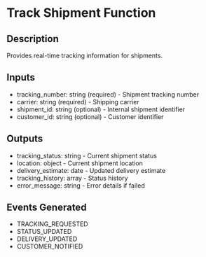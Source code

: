 # Track Shipment Function

## Description
Provides real-time tracking information for shipments.

## Inputs
- tracking_number: string (required) - Shipment tracking number
- carrier: string (required) - Shipping carrier
- shipment_id: string (optional) - Internal shipment identifier
- customer_id: string (optional) - Customer identifier

## Outputs
- tracking_status: string - Current shipment status
- location: object - Current shipment location
- delivery_estimate: date - Updated delivery estimate
- tracking_history: array - Status history
- error_message: string - Error details if failed

## Events Generated
- TRACKING_REQUESTED
- STATUS_UPDATED
- DELIVERY_UPDATED
- CUSTOMER_NOTIFIED